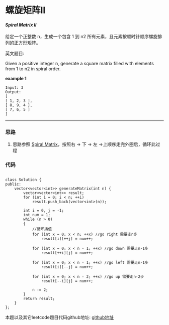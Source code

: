 # 螺旋矩阵II

#### *Spiral Matrix II*

给定一个正整数 n，生成一个包含 1 到 n2 所有元素，且元素按顺时针顺序螺旋排列的正方形矩阵。


英文题目:

Given a positive integer n, generate a square matrix filled with elements from 1 to n2 in spiral order.


**example 1**

```
Input: 3
Output:
[
[ 1, 2, 3 ],
[ 8, 9, 4 ],
[ 7, 6, 5 ]
]
```


---

### 思路

1. 思路参照 [Spiral Matrix](https://github.com/SherlockUnknowEn/leetcode/tree/master/40-49/46.%20Spiral%20Matrix(Medium))，按照右 -> 下 -> 左 ->上顺序走完外圈后，循环此过程


### 代码
```

class Solution {
public:
	vector<vector<int>> generateMatrix(int n) {
		vector<vector<int>> result;
		for (int i = 0; i < n; ++i)
			result.push_back(vector<int>(n));

		int i = 0, j = -1;
		int num = 1;
		while (n > 0)
		{
			//循环插值
			for (int x = 0; x < n; ++x) //go right 需要走n步
				result[i][++j] = num++;

			for (int x = 0; x < n - 1; ++x) //go down 需要走n-1步
				result[++i][j] = num++;

			for (int x = 0; x < n - 1; ++x) //go left 需要走n-1步
				result[i][--j] = num++;

			for (int x = 0; x < n - 2; ++x) //go up 需要走n-2步
				result[--i][j] = num++;

			n -= 2;
		}
		return result;
	}
};

```

本题以及其它leetcode题目代码github地址: [github地址](https:github.com/SherlockUnknowEn/leetcode)